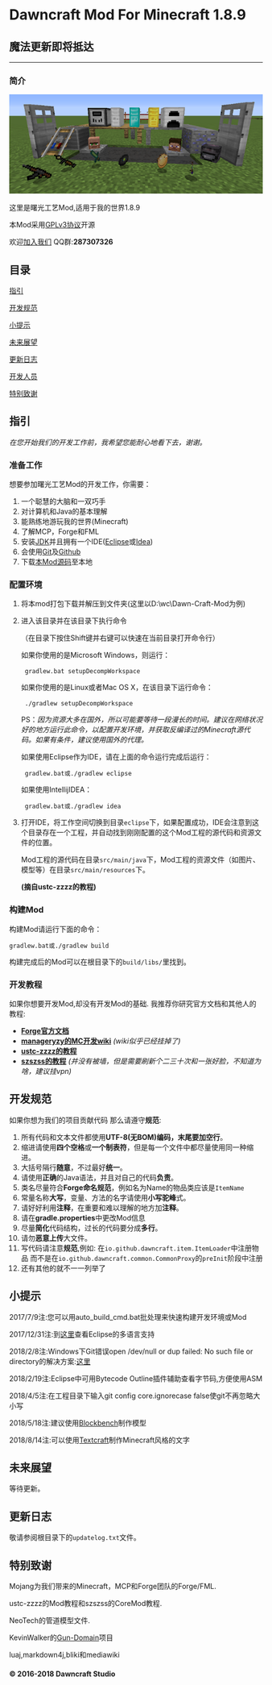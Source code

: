 # Dawncraft Mod For Minecraft 1.8.9
## 魔法更新即将抵达

----------

### 简介

![dawncraft](/docs/title.png)

这里是曙光工艺Mod,适用于我的世界1.8.9

本Mod采用[GPLv3协议](https://github.com/Dawncraft/Dawncraft-Mod/blob/master/LICENSE)开源

欢迎[加入我们](http://shang.qq.com/wpa/qunwpa?idkey=61928f37c251f45b49f652efc2d90857f24b38b2d5d69859c8d3ae6241479a02) QQ群:**287307326**

## 目录

[指引](#指引)

[开发规范](#开发规范)

[小提示](#小提示)

[未来展望](#未来展望)

[更新日志](#更新日志)

[开发人员](#开发人员)

[特别致谢](#特别致谢)

## 指引

*在您开始我们的开发工作前，我希望您能耐心地看下去，谢谢。*

### 准备工作

想要参加曙光工艺Mod的开发工作，你需要：

1. 一个聪慧的大脑和一双巧手
2. 对计算机和Java的基本理解
3. 能熟练地游玩我的世界(Minecraft)
4. 了解MCP，Forge和FML
3. 安装[JDK](http://www.oracle.com/technetwork/java/javase/downloads/index.html)并且拥有一个IDE([Eclipse](http://www.eclipse.org/)或[Idea](https://www.jetbrains.com/idea/))
4. 会使用[Git](https://git-scm.com/)及[Github](https://github.com/)
5. 下载[本Mod源码](https://github.com/Dawncraft/Dawncraft-Mod/archive/master.zip)至本地

### 配置环境

1. 将本mod打包下载并解压到文件夹(这里以D:\wc\Dawn-Craft-Mod为例)

2. 进入该目录并在该目录下执行命令
   
    （在目录下按住Shift键并右键可以快速在当前目录打开命令行）

    如果你使用的是Microsoft Windows，则运行：

	    gradlew.bat setupDecompWorkspace

    如果你使用的是Linux或者Mac OS X，在该目录下运行命令：

	    ./gradlew setupDecompWorkspace

    PS：*因为资源大多在国外，所以可能要等待一段漫长的时间。建议在网络状况好的地方运行此命令，以配置开发环境，并获取反编译过的Minecraft源代码。如果有条件，建议使用国外的代理。*

    如果使用Eclipse作为IDE，请在上面的命令运行完成后运行：

	    gradlew.bat或./gradlew eclipse

    如果使用IntellijIDEA：

	    gradlew.bat或./gradlew idea

3. 打开IDE，将工作空间切换到目录`eclipse`下，如果配置成功，IDE会注意到这个目录存在一个工程，并自动找到刚刚配置的这个Mod工程的源代码和资源文件的位置。

    Mod工程的源代码在目录`src/main/java`下，Mod工程的资源文件（如图片、模型等）在目录`src/main/resources`下。

    **(摘自ustc-zzzz的教程)**

### 构建Mod

构建Mod请运行下面的命令：

	gradlew.bat或./gradlew build

构建完成后的Mod可以在根目录下的`build/libs/`里找到。

### 开发教程

如果你想要开发Mod,却没有开发Mod的基础.
我推荐你研究官方文档和其他人的教程:

* [**Forge官方文档**](http://mcforge-cn.readthedocs.io/zh/latest/)
* [**manageryzy的MC开发wiki**](https://mcdev-wiki.org/)
*(wiki似乎已经挂掉了)*
* [**ustc-zzzz的教程**](https://ustc-zzzz.gitbooks.io/fmltutor/content/)
* [**szszss的教程**](http://blog.hakugyokurou.net/?page_id=126)
*(并没有被墙，但是需要刷新个二三十次和一张好脸，不知道为啥，建议挂vpn)*

## 开发规范

如果你想为我们的项目贡献代码
那么请遵守**规范**:

1. 所有代码和文本文件都使用**UTF-8(无BOM)**编码，末尾要加**空行**。
2. 缩进请使用**四个空格**或**一个制表符**，但是每一个文件中都尽量使用同一种缩进。
3. 大括号隔行**随意**，不过最好**统一**。
4. 请使用**正确**的Java语法，并且对自己的代码**负责**。
5. 类名尽量符合**Forge命名规范**，例如名为Name的物品类应该是`ItemName`
6. 常量名称**大写**，变量、方法的名字请使用**小写驼峰**式。
7. 请好好利用**注释**，在重要和难以理解的地方加**注释**。
8. 请在**gradle.properties**中更改Mod信息
9. 尽量**简化**代码结构，过长的代码要分成**多行**。
10. 请勿**恶意上传**大文件。
11. 写代码请注意**规范**,例如:
    在`io.github.dawncraft.item.ItemLoader`中注册物品
    而不是在`io.github.dawncraft.common.CommonProxy`的`preInit`阶段中注册
12. 还有其他的就不一一列举了

## 小提示

2017/7/9注:您可以用auto_build_cmd.bat批处理来快速构建开发环境或Mod

2017/12/31注:到[这里](http://www.eclipse.org/babel/downloads.php)查看Eclipse的多语言支持

2018/2/8注:Windows下Git错误open /dev/null or dup failed: No such file or directory的解决方案:[这里](http://servicedefaults.com/10/null/)

2018/2/19注:Eclipse中可用Bytecode Outline插件辅助查看字节码,方便使用ASM

2018/4/5注:在工程目录下输入git config core.ignorecase false使git不再忽略大小写

2018/5/18注:建议使用[Blockbench](http://blockbench.net/)制作模型

2018/8/14注:可以使用[Textcraft](https://textcraft.net/)制作Minecraft风格的文字

## 未来展望

等待更新。

## 更新日志

敬请参阅根目录下的`updatelog.txt`文件。

## 特别致谢

Mojang为我们带来的Minecraft，MCP和Forge团队的Forge/FML.

ustc-zzzz的Mod教程和szszss的CoreMod教程.

NeoTech的管道模型文件.

KevinWalker的[Gun-Domain](https://coding.net/u/KevinWalker/p/Gun-Domain/git)项目

luaj,markdown4j,bliki和mediawiki

#### &copy; 2016-2018 Dawncraft Studio ####
